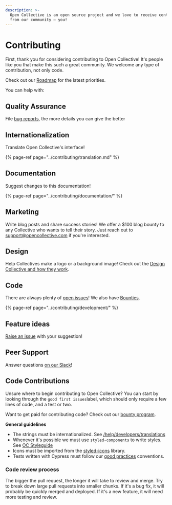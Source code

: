 ```yaml
---
description: >-
  Open Collective is an open source project and we love to receive contributions
  from our community — you!
---
```


# Contributing

First, thank you for considering contributing to Open Collective! It's people like you that make this such a great community. We welcome any type of contribution, not only code.

Check out our [Roadmap](../product/roadmap.md) for the latest priorities.

You can help with:

## **Quality Assurance**

File [bug reports](https://github.com/opencollective/opencollective/issues), the more details you can give the better

## **Internationalization**

Translate Open Collective's interface!

{% page-ref page="../contributing/translation.md" %}

## **Documentation**

Suggest changes to this documentation!

{% page-ref page="../contributing/documentation/" %}

## **Marketing**

Write blog posts and share success stories! We offer a $100 blog bounty to any Collective who wants to tell their story. Just reach out to [support@opencollective.com](mailto:support@opencollective.com) if you're interested.

## **Design**

Help Collectives make a logo or a background image! Check out the [Design Collective and how they work](https://blog.opencollective.com/open-collective-design/).

## **Code**

There are always plenty of [open issues](https://github.com/OpenCollective/OpenCollective/issues)! We also have [Bounties](../contributing/development/bounties.md).

{% page-ref page="../contributing/development/" %}

## **Feature ideas**

[Raise an issue](https://github.com/opencollective/opencollective/issues/) with your suggestion!

## **Peer Support**

Answer questions [on our Slack](https://slack.opencollective.com)!

## Code Contributions

Unsure where to begin contributing to Open Collective? You can start by looking through the `good first issues`label, which should only require a few lines of code, and a test or two.

Want to get paid for contributing code? Check out our [bounty program](../contributing/development/bounties.md).

**General guidelines**

* The strings must be internationalized. See [/help/developers/translations](https://docs.opencollective.com/help/developers/translations)
* Whenever it's possible we must use `styled-components` to write styles. See [OC Styleguide](https://opencollective-styleguide.now.sh/)
* Icons must be imported from the [styled-icons](http://styled-icons.js.org/) library.
* Tests written with Cypress must follow our [good practices](https://docs.opencollective.com/help/developers/testing-with-cypress) conventions.

### Code review process

The bigger the pull request, the longer it will take to review and merge. Try to break down large pull requests into smaller chunks. If it's a bug fix, it will probably be quickly merged and deployed. If it's a new feature, it will need more testing and review.

